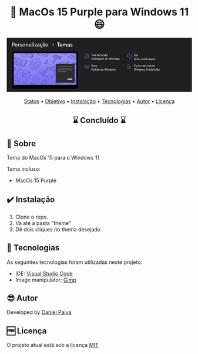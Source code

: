 <h1 align="center"> 🎨 MacOs 15 Purple para Windows 11 😄</h1>

<p align="center">
    <img src="./_img/theme.png">
</p>

<p align="center">
 <a href="#status">Status</a> • 
 <a href="#objective">Objetivo</a> •
 <a href="#installation">Instalação</a> • 
 <a href="#technology">Tecnologias</a> • 
 <a href="#author">Autor</a> • 
 <a href="#licence">Licença</a>
</p>

<h2 align="center" id=status> 
	⌛ Concluído ⌛
</h2>

<h2 id=objective>📜 Sobre</h2>
Tema do MacOs 15 para o Windows 11<br>

Tema incluso:

- MacOs 15 Purple

<h2 id=installation>✔️ Instalação</h2>

1. Clone o repo.
2. Va até a pasta "theme"
3. Dê dois cliques no thema desejado

<h2 id=technology>🧰 Tecnologias</h2>

As seguintes tecnologias foram utilizadas neste projeto:

- IDE: <a href="https://code.visualstudio.com/download">Visual Studio Code</a>
- Image manipulator: <a href="https://www.gimp.org/downloads/">Gimp</a>

<h2 id=author>😎 Autor</h2>

Developed by <a href="https://www.linkedin.com/in/danhpaiva/" target="_blank">Daniel Paiva</a>

<h2 id=licence>🆓 Licença</h2>
O projeto atual está sob a licença
<a href="https://github.com/danhpaiva/w11-theme-mac-15-purple/blob/main/LICENSE" target="_blank">MIT</a>
